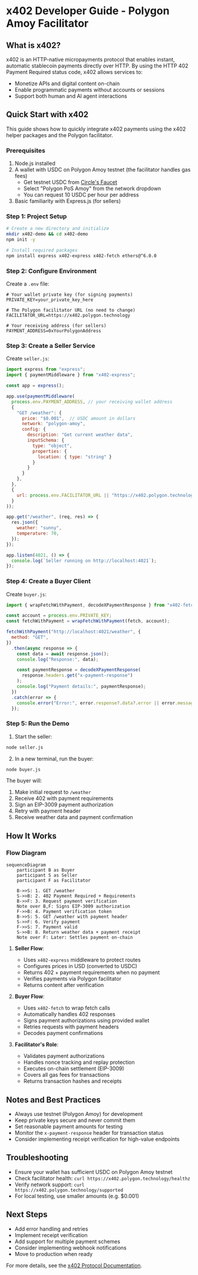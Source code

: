 # x402 Developer Guide - Polygon Amoy Facilitator

## What is x402?

x402 is an HTTP-native micropayments protocol that enables instant, automatic stablecoin payments directly over HTTP. By using the HTTP 402 Payment Required status code, x402 allows services to:
- Monetize APIs and digital content on-chain
- Enable programmatic payments without accounts or sessions
- Support both human and AI agent interactions

## Quick Start with x402 

This guide shows how to quickly integrate x402 payments using the x402 helper packages and the Polygon facilitator.

### Prerequisites

1. Node.js installed
2. A wallet with USDC on Polygon Amoy testnet (the facilitator handles gas fees)
   - Get testnet USDC from [Circle's Faucet](https://faucet.circle.com/)
   - Select "Polygon PoS Amoy" from the network dropdown
   - You can request 10 USDC per hour per address
3. Basic familiarity with Express.js (for sellers)

### Step 1: Project Setup

```bash
# Create a new directory and initialize
mkdir x402-demo && cd x402-demo
npm init -y

# Install required packages
npm install express x402-express x402-fetch ethers@^6.0.0
```

### Step 2: Configure Environment

Create a `.env` file:

```env
# Your wallet private key (for signing payments)
PRIVATE_KEY=your_private_key_here

# The Polygon facilitator URL (no need to change)
FACILITATOR_URL=https://x402.polygon.technology

# Your receiving address (for sellers)
PAYMENT_ADDRESS=0xYourPolygonAddress
```

### Step 3: Create a Seller Service

Create `seller.js`:

```javascript
import express from "express";
import { paymentMiddleware } from "x402-express";

const app = express();

app.use(paymentMiddleware(
  process.env.PAYMENT_ADDRESS, // your receiving wallet address
  {  
    "GET /weather": {
      price: "$0.001",  // USDC amount in dollars
      network: "polygon-amoy",
      config: {
        description: "Get current weather data",
        inputSchema: {
          type: "object",
          properties: {
            location: { type: "string" }
          }
        }
      }
    },
  },
  {
    url: process.env.FACILITATOR_URL || "https://x402.polygon.technology",
  }
));

app.get("/weather", (req, res) => {
  res.json({
    weather: "sunny",
    temperature: 70,
  });
});

app.listen(4021, () => {
  console.log(`Seller running on http://localhost:4021`);
});
```

### Step 4: Create a Buyer Client

Create `buyer.js`:

```javascript
import { wrapFetchWithPayment, decodeXPaymentResponse } from "x402-fetch";

const account = process.env.PRIVATE_KEY;
const fetchWithPayment = wrapFetchWithPayment(fetch, account);

fetchWithPayment("http://localhost:4021/weather", {
  method: "GET",
})
  .then(async response => {
    const data = await response.json();
    console.log("Response:", data);

    const paymentResponse = decodeXPaymentResponse(
      response.headers.get("x-payment-response")
    );
    console.log("Payment details:", paymentResponse);
  })
  .catch(error => {
    console.error("Error:", error.response?.data?.error || error.message);
  });
```

### Step 5: Run the Demo

1. Start the seller:
```bash
node seller.js
```

2. In a new terminal, run the buyer:
```bash
node buyer.js
```

The buyer will:
1. Make initial request to `/weather`
2. Receive 402 with payment requirements
3. Sign an EIP-3009 payment authorization
4. Retry with payment header
5. Receive weather data and payment confirmation

## How It Works

### Flow Diagram

```mermaid
sequenceDiagram
    participant B as Buyer
    participant S as Seller
    participant F as Facilitator

    B->>S: 1. GET /weather
    S->>B: 2. 402 Payment Required + Requirements
    B->>F: 3. Request payment verification
    Note over B,F: Signs EIP-3009 authorization
    F->>B: 4. Payment verification token
    B->>S: 5. GET /weather with payment header
    S->>F: 6. Verify payment
    F->>S: 7. Payment valid
    S->>B: 8. Return weather data + payment receipt
    Note over F: Later: Settles payment on-chain
```

1. **Seller Flow**:
   - Uses `x402-express` middleware to protect routes
   - Configures prices in USD (converted to USDC)
   - Returns 402 + payment requirements when no payment
   - Verifies payments via Polygon facilitator
   - Returns content after verification

2. **Buyer Flow**:
   - Uses `x402-fetch` to wrap fetch calls
   - Automatically handles 402 responses
   - Signs payment authorizations using provided wallet
   - Retries requests with payment headers
   - Decodes payment confirmations

3. **Facilitator's Role**:
   - Validates payment authorizations
   - Handles nonce tracking and replay protection
   - Executes on-chain settlement (EIP-3009)
   - Covers all gas fees for transactions
   - Returns transaction hashes and receipts

## Notes and Best Practices

- Always use testnet (Polygon Amoy) for development
- Keep private keys secure and never commit them
- Set reasonable payment amounts for testing
- Monitor the `x-payment-response` header for transaction status
- Consider implementing receipt verification for high-value endpoints

## Troubleshooting

- Ensure your wallet has sufficient USDC on Polygon Amoy testnet
- Check facilitator health: `curl https://x402.polygon.technology/healthz`
- Verify network support: `curl https://x402.polygon.technology/supported`
- For local testing, use smaller amounts (e.g. $0.001)

## Next Steps

- Add error handling and retries
- Implement receipt verification
- Add support for multiple payment schemes
- Consider implementing webhook notifications
- Move to production when ready

For more details, see the [x402 Protocol Documentation](https://docs.x402.org).
